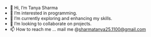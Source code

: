 - 👋 Hi, I’m Tanya Sharma
- 👀 I’m interested in programming.
- 🌱 I’m currently exploring and enhancing my skills.
- 💞️ I’m looking to collaborate on projects.
- 📫 How to reach me ... mail me @sharmatanya25.1100@gmail.com 

<!---
t4ny45h4rm4/t4ny45h4rm4 is a ✨ special ✨ repository because its `README.md` (this file) appears on your GitHub profile.
You can click the Preview link to take a look at your changes.
--->
